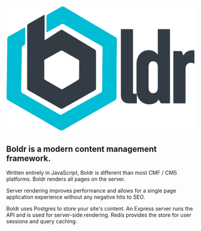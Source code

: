 # ![boldr-logo](/assets/boldr-text-logo.png)

## Boldr is a **modern** content management framework.

Written entirely in JavaScript, Boldr is different than most CMF / CMS platforms. Boldr renders all pages on the server.

Server rendering improves performance and allows for a single page application experience without any negative hits to SEO.

Boldr uses Postgres to store your site's content. An Express server runs the API and is used for server-side rendering. Redis provides the store for user sessions and query caching.

